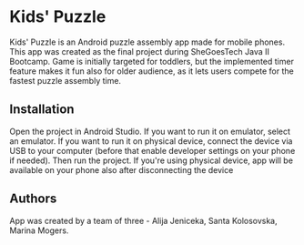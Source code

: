 # Kids' Puzzle

Kids' Puzzle is an Android puzzle assembly app made for mobile phones. This app was created as the final project during SheGoesTech Java II Bootcamp. Game is initially targeted for toddlers, but the implemented timer feature makes it fun also for older audience, as it lets users compete for the fastest puzzle assembly time.

## Installation
Open the project in Android Studio. If you want to run it on emulator, select an emulator. If you want to run it on physical device, connect the device via USB to your computer (before that enable developer settings on your phone if needed). Then run the project. If you're using physical device, app will be available on your phone also after disconnecting the device



## Authors
App was created by a team of three - Alija Jeniceka, Santa Kolosovska, Marina Mogers.
